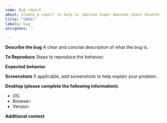 ```yaml
---
name: Bug report
about: Create a report to help us improve Super Awesome Space Shooter.
title: "[BUG]"
labels: bug
assignees: ''

---
```


**Describe the bug**
A clear and concise description of what the bug is.

**To Reproduce**
Steps to reproduce the behavior:
<!-- Please enter a numbered list of steps to recreate defect. -->

**Expected behavior**
<!-- Provide a clear and concise description of what you expected to happen. -->

**Screenshots**
If applicable, add screenshots to help explain your problem.

**Desktop (please complete the following information):**
 - OS: <!-- e.g. Windows 10 -->
 - Browser: <!-- e.g. chrome, safari -->
 - Version: <!-- e.g. 1.0.2 -->

**Additional context**
<!-- Provide any other context about the problem here. -->
